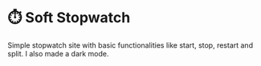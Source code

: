 # ⏱️ Soft Stopwatch
Simple stopwatch site with basic functionalities like start, stop, restart and split.
I also made a dark mode.
